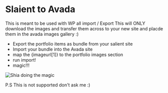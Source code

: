 # Slaient to Avada
This is meant to be used with WP all import / Export
This will ONLY download the images and transfer them across to your new site and placde them in the avada images gallery :) 
* Export the portfolio items as bundle from your salient site 
* Import your bundle into the Avada site 
* map the {imageurl[1]} to the portfolio images section 
* run import! 
* magic!!! 

![Shia doing the magic](https://i.imgur.com/WCIDZ5q.gif)

P.S This is not supported don't ask me :) 
